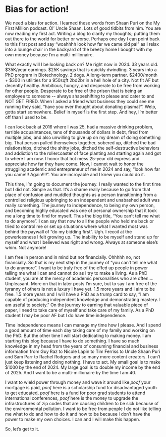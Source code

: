 # Bias for action! 
We need a bias for action. I learned these words from Shaan Puri on the My First Million podcast. Ol’ Uncle Shaan. Lots of good tidbits from him. You are now reading my first act. Writing a blog to clarify my thoughts; putting them out there to the world for better or worse.  Perhaps one day I can point back to this first post and say “woahhhh look how far we came old pal” as I relax into a lounge chair in the backyard of the breezy home I bought with my own money because I’m a multi-millionaire. 

What exactly will I be looking back on? Me right now in 2024. 33 years old. $35K/year earnings. $25K savings that is quickly dwindling. 3 years into a PhD program in Biotechnology. 2 dogs. A long-term partner. $2400/month + $300 in utilities for a 950sqft 2bd2br in a hell hole of a city. Not fit AF but decently healthy. Ambitious, hungry, and desperate to be free from working for other people. Desperate to be free of the prison that is being an employee to someone -- always shapeshifting to please and cater to and NOT GET FIRED. When I asked a friend what business they could see me running they said, “have you ever thought about donating plasma?”. Welp, gotta start somewhere. Belief in myself is the first step. And hey, I’m better off than I used to be. 

I can look back at 2016 where I was 25, had a massive drinking problem, terrible acquaintances, tens of thousands of dollars in debt, fired from multiple jobs, and also unwilling to give up on my dream of doing something big. That person pulled themselves together, sobered up, ditched the bad relationships, ditched the shitty jobs, ditched the self-destructive behaviors and addiction to the rollercoaster of face planting and starting again and got to where I am now. I honor that hot mess 25-year old express and appreciate how far they have come. Now, I cannot wait to honor the struggling academic and entrepreneur of me in 2024 and say, “look how far you came!!! Again!!!!”. You are incroyable and I knew you could do it. 

This time, I’m going to document the journey. I really wanted to the first time but I did not. Simple as that. It’s a shame really because to go from that place of confusion and muddled thoughts as a person transitioning from a controlled religious upbringing to an independent and unabashed adult was really something. The journey to independence, to being my own person, and becoming highly educated was one of personal ownership that it took me a long time to find for myself. Thus the blog title, “You can’t tell me what to do anymore”. I can say that now to all the people who held me back or tried to control me or set up situations where what I wanted most was behind the paywall of “do my bidding first”. Ugh. I recoil at the powerlessness I felt growing up. The inability to be myself and stand up for myself and what I believed was right and wrong. Always at someone else’s whim. Not anymore! 

I am free in person and in mind but not financially. Ohhhhh no, not financially. So that is my next step in the journey of “you can’t tell me what to do anymore”. I want to be truly free of the effed up people in power telling me what I can and cannot do as I try to make a living. As a PhD student, you are at the mercy of academic personalities who are often…. Unpleasant. More on that in later posts I’m sure, but to say I am free of the tyranny of others is not a luxury I have yet. 1.5 more years and I aim to be free. 1.5 more years and I will have a PhD as a trump card to say, “I am capable of producing independent knowledge and demonstrating mastery. I am useful to society.” On the journey to earning that valuable piece of paper, I need to take care of myself and take care of my family. As a PhD student I may be poor AF but I do have time independence. 

Time independence means I can manage my time how I please. And I spend a good amount of time each day taking care of my family and working on the PhD. But the other time I will start dedicating to making money. I am starting this blog because I have to do something. I have so much knowledge in my head from the years of consuming financial and business information from Guy Raz to Nicole Lapin to Tim Ferriss to Uncle Shaan Puri and Sam Parr to Rachel Rodgers and so many more content creators. I can’t just keep listening and doing nothing. I have to act. My small goal is to make $1000 by the end of 2024. My large goal is to double my income by the end of 2025. And I want to be a multi-millionaire by the time I am 40. 

I want to wield power through money and wave it around like *poof* your mortgage is paid, *poof* here is a scholarship fund for disadvantaged youth to get educated, *poof* here is a fund for poor grad students to attend international conferences, *poof* here is the money to upgrade the infrastructures of zip codes that are causing children to be sick because of the environmental pollution. I want to be free from people I do not like telling me what to do and how to do it and how to be because I don’t have the power to make my own choices. I can and I will make this happen. 

So, let’s get to it. 
